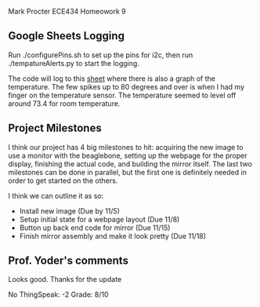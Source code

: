 Mark Procter
ECE434
Homeowork 9

## Google Sheets Logging

Run ./configurePins.sh to set up the pins for i2c, then run ./tempatureAlerts.py to start the logging. 

The code will log to this [sheet](https://docs.google.com/spreadsheets/d/1ggW83WNoR0cbjVklPcgcfQbznsnnmuyi9GPFUNQnAJw/edit#gid=0) where there is also a graph of the temperature. The few spikes up to 80 degrees and over is when I had my finger on the temperature sensor. The temperature seemed to level off around 73.4 for room temperature.


## Project Milestones
I think our project has 4 big milestones to hit: acquiring the new image to use a monitor with the beaglebone, setting up the webpage for the proper display, finishing the actual code, and building the mirror itself. The last two milestones can be done in parallel, but the first one is definitely needed in order to get started on the others.

I think we can outline it as so:

- Install new image (Due by 11/5)
- Setup initial state for a webpage layout (Due 11/8)
- Button up back end code for mirror (Due 11/15)
- Finish mirror assembly and make it look pretty (Due 11/18)

## Prof. Yoder's comments

Looks good.  Thanks for the update

No ThingSpeak:  -2
Grade:  8/10
